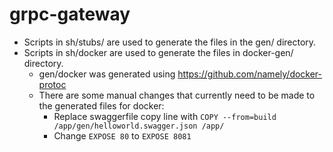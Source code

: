 # grpc-gateway

* Scripts in sh/stubs/ are used to generate the files in the gen/ directory.
* Scripts in sh/docker are used to generate the files in docker-gen/ directory.
    * gen/docker was generated using https://github.com/namely/docker-protoc
    * There are some manual changes that currently need to be made to the generated files for docker:
        * Replace swaggerfile copy line with `COPY --from=build /app/gen/helloworld.swagger.json /app/`
        * Change `EXPOSE 80` to  `EXPOSE 8081`